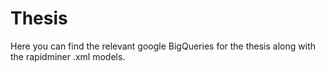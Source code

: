 # Thesis

Here you can find the relevant google BigQueries for the thesis along with the rapidminer .xml models.
